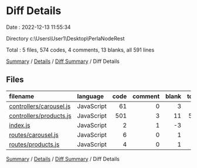 # Diff Details

Date : 2022-12-13 11:55:34

Directory c:\\Users\\User1\\Desktop\\PerlaNodeRest

Total : 5 files,  574 codes, 4 comments, 13 blanks, all 591 lines

[Summary](results.md) / [Details](details.md) / [Diff Summary](diff.md) / Diff Details

## Files
| filename | language | code | comment | blank | total |
| :--- | :--- | ---: | ---: | ---: | ---: |
| [controllers/carousel.js](/controllers/carousel.js) | JavaScript | 61 | 0 | 3 | 64 |
| [controllers/products.js](/controllers/products.js) | JavaScript | 501 | 3 | 11 | 515 |
| [index.js](/index.js) | JavaScript | 2 | 1 | -3 | 0 |
| [routes/carousel.js](/routes/carousel.js) | JavaScript | 6 | 0 | 1 | 7 |
| [routes/products.js](/routes/products.js) | JavaScript | 4 | 0 | 1 | 5 |

[Summary](results.md) / [Details](details.md) / [Diff Summary](diff.md) / Diff Details